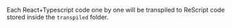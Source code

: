 Each React+Typescript code one by one will be transpiled to ReScript code stored inside the `transpiled` folder.
